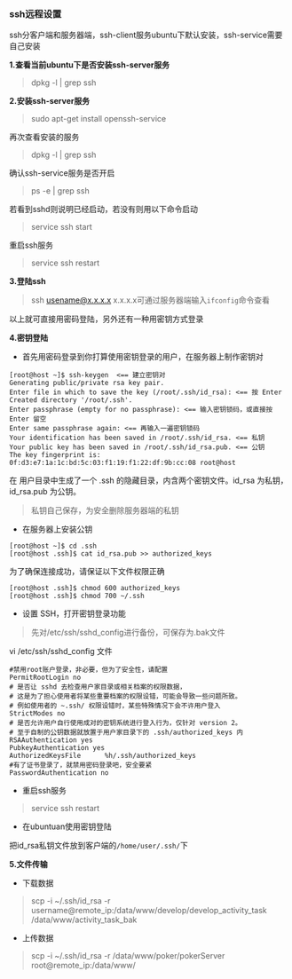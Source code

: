 ### ssh远程设置

ssh分客户端和服务器端，ssh-client服务ubuntu下默认安装，ssh-service需要自己安装

**1.查看当前ubuntu下是否安装ssh-server服务**

> dpkg -l | grep ssh

**2.安装ssh-server服务**

> sudo apt-get install openssh-service

再次查看安装的服务

> dpkg -l | grep ssh

确认ssh-service服务是否开启

> ps -e | grep ssh 

若看到sshd则说明已经启动，若没有则用以下命令启动

> service ssh start

重启ssh服务

> service ssh restart

**3.登陆ssh**

> ssh usename@x.x.x.x
x.x.x.x可通过服务器端输入```ifconfig```命令查看

以上就可直接用密码登陆，另外还有一种用密钥方式登录

**4.密钥登陆**

* 首先用密码登录到你打算使用密钥登录的用户，在服务器上制作密钥对

```
[root@host ~]$ ssh-keygen  <== 建立密钥对
Generating public/private rsa key pair.
Enter file in which to save the key (/root/.ssh/id_rsa): <== 按 Enter
Created directory '/root/.ssh'.
Enter passphrase (empty for no passphrase): <== 输入密钥锁码，或直接按 Enter 留空
Enter same passphrase again: <== 再输入一遍密钥锁码
Your identification has been saved in /root/.ssh/id_rsa. <== 私钥
Your public key has been saved in /root/.ssh/id_rsa.pub. <== 公钥
The key fingerprint is:
0f:d3:e7:1a:1c:bd:5c:03:f1:19:f1:22:df:9b:cc:08 root@host
```
在 用户目录中生成了一个 .ssh 的隐藏目录，内含两个密钥文件。id_rsa 为私钥，id_rsa.pub 为公钥。

> 私钥自己保存，为安全删除服务器端的私钥

* 在服务器上安装公钥

```
[root@host ~]$ cd .ssh
[root@host .ssh]$ cat id_rsa.pub >> authorized_keys
```

为了确保连接成功，请保证以下文件权限正确

```
[root@host .ssh]$ chmod 600 authorized_keys
[root@host .ssh]$ chmod 700 ~/.ssh
```

* 设置 SSH，打开密钥登录功能

> 先对/etc/ssh/sshd_config进行备份，可保存为.bak文件

vi /etc/ssh/sshd_config 文件

```
#禁用root账户登录，非必要，但为了安全性，请配置
PermitRootLogin no
# 是否让 sshd 去检查用户家目录或相关档案的权限数据，
# 这是为了担心使用者将某些重要档案的权限设错，可能会导致一些问题所致。
# 例如使用者的 ~.ssh/ 权限设错时，某些特殊情况下会不许用户登入
StrictModes no
# 是否允许用户自行使用成对的密钥系统进行登入行为，仅针对 version 2。
# 至于自制的公钥数据就放置于用户家目录下的 .ssh/authorized_keys 内
RSAAuthentication yes
PubkeyAuthentication yes
AuthorizedKeysFile      %h/.ssh/authorized_keys
#有了证书登录了，就禁用密码登录吧，安全要紧
PasswordAuthentication no
```

* 重启ssh服务

> service ssh restart

* 在ubuntuan使用密钥登陆

把id_rsa私钥文件放到客户端的```/home/user/.ssh/```下

**5.文件传输**

* 下载数据

> scp  -i  ~/.ssh/id_rsa  -r username@remote_ip:/data/www/develop/develop_activity_task  /data/www/activity_task_bak

* 上传数据

> scp -i ~/.ssh/id_rsa  -r /data/www/poker/pokerServer root@remote_ip:/data/www/
